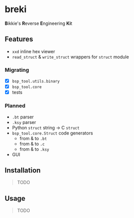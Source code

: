 # breki

**B**ikkie's **R**everse **E**ngineering **Ki**t


## Features

 * `xxd` inline hex viewer
 * `read_struct` & `write_struct` wrappers for `struct` module

### Migrating
 - [x] `bsp_tool.utils.binary`
 - [x] `bsp_tool.core`
 - [x] tests

### Planned

 * `.bt` parser
 * `.ksy` parser
 * Python `struct` string -> C `struct`
 * `bsp_tool.core.Struct` code generators
   - from & to `.bt`
   - from & to `.c`
   - from & to `.ksy`
 * GUI


## Installation

> TODO


## Usage

> TODO
